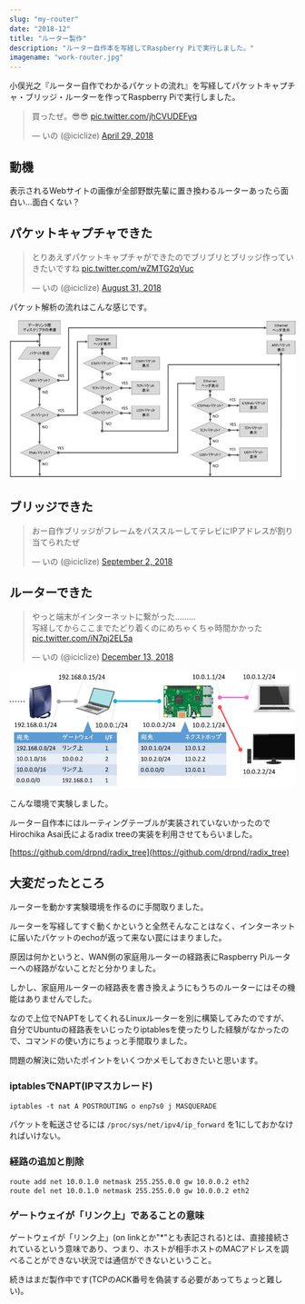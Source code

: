 ```yaml
---
slug: "my-router"
date: "2018-12"
title: "ルーター製作"
description: "ルーター自作本を写経してRaspberry Piで実行しました。"
imagename: "work-router.jpg"
---
```


小俣光之『ルーター自作でわかるパケットの流れ』を写経してパケットキャプチャ・ブリッジ・ルーターを作ってRaspberry Piで実行しました。

<blockquote class="twitter-tweet" data-lang="en"><p lang="ja" dir="ltr">買ったぜ。😎😎 <a href="https://t.co/jhCVUDEFyq">pic.twitter.com/jhCVUDEFyq</a></p>&mdash; いの (@iciclize) <a href="https://twitter.com/iciclize/status/990489175148261376?ref_src=twsrc%5Etfw">April 29, 2018</a></blockquote>
<script async src="https://platform.twitter.com/widgets.js" charset="utf-8"></script>

## 動機

表示されるWebサイトの画像が全部野獣先輩に置き換わるルーターあったら面白い…面白くない？

## パケットキャプチャできた

<blockquote class="twitter-tweet" data-lang="en"><p lang="ja" dir="ltr">とりあえずパケットキャプチャができたのでブリブリとブリッジ作っていきたいですね <a href="https://t.co/wZMTG2qVuc">pic.twitter.com/wZMTG2qVuc</a></p>&mdash; いの (@iciclize) <a href="https://twitter.com/iciclize/status/1035615798331498496?ref_src=twsrc%5Etfw">August 31, 2018</a></blockquote>

パケット解析の流れはこんな感じです。

![A flow of packet analysis](../../images/work-router-pcap.jpg)

## ブリッジできた

<blockquote class="twitter-tweet" data-lang="en"><p lang="ja" dir="ltr">おー自作ブリッジがフレームをパススルーしてテレビにIPアドレスが割り当てられたぜ</p>&mdash; いの (@iciclize) <a href="https://twitter.com/iciclize/status/1036328102035484672?ref_src=twsrc%5Etfw">September 2, 2018</a></blockquote>

## ルーターできた

<blockquote class="twitter-tweet" data-lang="en"><p lang="ja" dir="ltr">やっと端末がインターネットに繋がった………<br>写経してからここまでたどり着くのにめちゃくちゃ時間かかった <a href="https://t.co/iN7pj2EL5a">pic.twitter.com/iN7pj2EL5a</a></p>&mdash; いの (@iciclize) <a href="https://twitter.com/iciclize/status/1073055995805425664?ref_src=twsrc%5Etfw">December 13, 2018</a></blockquote>

![router experiment environment](../../images/work-router-env.jpg)

こんな環境で実験しました。

ルーター自作本にはルーティングテーブルが実装されていないかったのでHirochika Asai氏によるradix treeの実装を利用させてもらいました。

[https://github.com/drpnd/radix_tree](https://github.com/drpnd/radix_tree)

<!--
## ポイント

### データリンク層の扱い方

```
int soc; // ソケット(ファイルディスクリプタ)
/* ソケット生成
 * SOCK_RAW    RAWソケット
 * ETH_P_ALL   (IPだけでなく)すべてのパケットを受信 */
soc = socket(PF_PACKET, SOCK_RAW, htons(ETH_P_ALL));

struct sockaddr_ll sa;
sa.sll_family = PF_PACKET; // プロトコルファミリ
sa.sll_protocol = htons(ETH_P_ALL); // プロトコル
sa.sll_ifindex = ifreq.ifr_ifindex; // インターフェース番号

bind(soc, (struct sockaddr *)&sa, sizeof(sa));
```

socket(), bind()でソケットを設定してからread()システムコールを呼び出すとEthernetフレーム(のコピー)が手に入る。

### チェックサムの計算

各プロトコルのチェックサムの計算方法は同じで、検査対象となるデータに対して16ビットごとの1の補数和(ビット反転したもの同士を足す。ただし桁が溢れたら最下位ビットに1を足す)をとって、さらにその1の補数をとる(ビット反転)。
-->

## 大変だったところ

ルーターを動かす実験環境を作るのに手間取りました。

ルーターを写経してすぐ動くかというと全然そんなことはなく、インターネットに届いたパケットのechoが返って来ない罠にはまりました。

原因は何かというと、WAN側の家庭用ルーターの経路表にRaspberry Piルーターへの経路がないことだと分かりました。

しかし、家庭用ルーターの経路表を書き換えようにもうちのルーターにはその機能はありませんでした。

なので上位でNAPTをしてくれるLinuxルーターを別に構築してみたのですが、自分でUbuntuの経路表をいじったりiptablesを使ったりした経験がなかったので、コマンドの使い方にちょっと手間取りました。

問題の解決に効いたポイントをいくつかメモしておきたいと思います。

### iptablesでNAPT(IPマスカレード)

```
iptables -t nat A POSTROUTING o enp7s0 j MASQUERADE
```

パケットを転送させるには `/proc/sys/net/ipv4/ip_forward` を1にしておかなければいけない。

### 経路の追加と削除

```
route add net 10.0.1.0 netmask 255.255.0.0 gw 10.0.0.2 eth2
route del net 10.0.1.0 netmask 255.255.0.0 gw 10.0.0.2 eth2
```

### ゲートウェイが「リンク上」であることの意味

ゲートウェイが「リンク上」(on linkとか"*"とも表記される)とは、直接接続されているという意味であり、つまり、ホストが相手ホストのMACアドレスを調べることができない状況では通信ができないということ。

続きはまだ製作中です(TCPのACK番号を偽装する必要があってちょっと難しい)。

